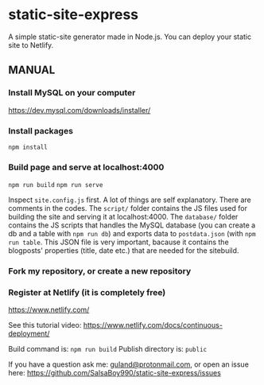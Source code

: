 # static-site-express
A simple static-site generator made in Node.js. You can deploy your static site to Netlify.

## MANUAL

### Install MySQL on your computer
https://dev.mysql.com/downloads/installer/


### Install packages
`npm install`


### Build page and serve at localhost:4000
`npm run build`
`npm run serve`

Inspect `site.config.js` first. A lot of things are self explanatory. There are comments in the codes. The `script/` folder
contains the JS files used for building the site and serving it at localhost:4000. The `database/` folder contains the JS scripts
that handles the MySQL database (you can create a db and a table with `npm run db`) and exports data to `postdata.json` (with `npm run table`. This JSON file is very important,
bacause it contains the blogposts' properties (title, date etc.) that are needed for the sitebuild.


### Fork my repository, or create a new repository


### Register at Netlify (it is completely free)

https://www.netlify.com/

See this tutorial video: https://www.netlify.com/docs/continuous-deployment/

Build command is: `npm run build`
Publish directory is: `public`


If you have a question ask me: guland@protonmail.com, or open an issue here: https://github.com/SalsaBoy990/static-site-express/issues
